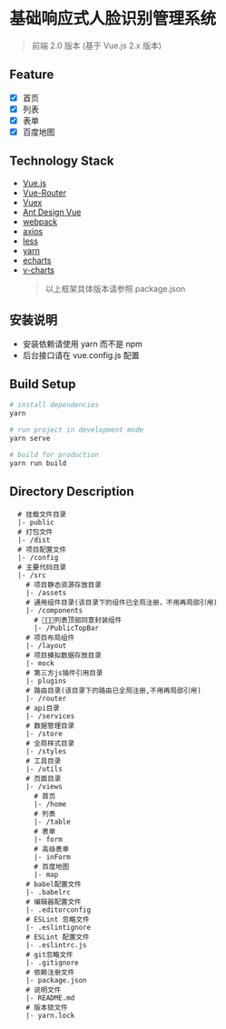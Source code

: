 # 基础响应式人脸识别管理系统

> 前端 2.0 版本 (基于 Vue.js 2.x 版本)

## Feature

- [x] 首页
- [x] 列表
- [x] 表单
- [x] 百度地图

## Technology Stack

- [Vue.js](https://cn.vuejs.org)
- [Vue-Router](https://router.vuejs.org/zh/)
- [Vuex](https://vuex.vuejs.org/zh/)
- [Ant Design Vue](https://www.antdv.com/docs/vue/introduce-cn/)
- [webpack](https://webpack.js.org/)
- [axios](https://github.com/axios/axios)
- [less](http://lesscss.org/)
- [yarn](https://yarnpkg.com/zh-Hans/)
- [echarts](https://echarts.apache.org/zh/index.html)
- [v-charts](https://v-charts.js.org/#/)
  > 以上框架具体版本请参照 package.json

## 安装说明

- 安装依赖请使用 yarn 而不是 npm
- 后台接口请在 vue.config.js 配置

## Build Setup

```bash
# install dependencies
yarn

# run project in development mode
yarn serve

# build for production
yarn run build
```

## Directory Description

```shell
  # 挂载文件目录
  |- public
  # 打包文件
  |- /dist
  # 项目配置文件
  |- /config
  # 主要代码目录
  |- /src
    # 项目静态资源存放目录
    |- /assets
    # 通用组件目录(该目录下的组件已全局注册，不用再局部引用)
    |- /components
      # 列表顶部同意封装组件
      |- /PublicTopBar
    # 项目布局组件
    |- /layout
    # 项目模拟数据存放目录
    |- mock
    # 第三方js插件引用目录
    |- plugins
    # 路由目录(该目录下的路由已全局注册,不用再局部引用)
    |- /router
    # api目录
    |- /services
    # 数据管理目录
    |- /store
    # 全局样式目录
    |- /styles
    # 工具目录
    |- /utils
    # 页面目录
    |- /views
      # 首页
      |- /home
      # 列表
      |- /table
      # 表单
      |- form
      # 高级表单
      |- inForm
      # 百度地图
      |- map
    # babel配置文件
    |- .babelrc
    # 编辑器配置文件
    |- .editorconfig
    # ESLint 忽略文件
    |- .eslintignore
    # ESLint 配置文件
    |- .eslintrc.js
    # git忽略文件
    |- .gitignore
    # 依赖注册文件
    |- package.json
    # 说明文件
    |- README.md
    # 版本锁文件
    |- yarn.lock
```
